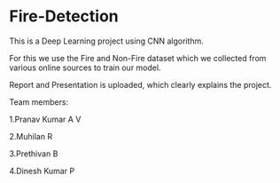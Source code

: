 # Fire-Detection

This is a Deep Learning project using CNN algorithm.

For this we use the Fire and Non-Fire dataset which we collected from various online sources to train our model.

Report and Presentation is uploaded, which clearly explains the project.


Team members:

1.Pranav Kumar A V

2.Muhilan R

3.Prethivan B

4.Dinesh Kumar P
